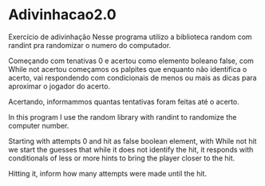 # Adivinhacao2.0
Exercício de adivinhação
Nesse programa utilizo a biblioteca random com randint pra randomizar o numero do computador.

Começando com tenativas 0 e acertou como elemento boleano false, com While not acertou começamos os palpites que enquanto não identifica o acerto, vai respondendo com condicionais de menos ou mais as dicas para aproximar o jogador do acerto.

Acertando, informammos quantas tentativas foram feitas até o acerto.

In this program I use the random library with randint to randomize the computer number.

Starting with attempts 0 and hit as false boolean element, with While not hit we start the guesses that while it does not identify the hit, it responds with conditionals of less or more hints to bring the player closer to the hit.

Hitting it, inform how many attempts were made until the hit.
